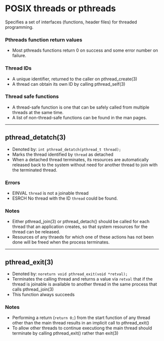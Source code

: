 # POSIX threads or pthreads

Specifies a set of interfaces (functions, header files) for threaded
programming.

### Pthreads function return values

- Most pthreads functions return 0 on success and some error number on failure.

### Thread IDs

- A unique identifier, returned to the caller on pthread_create(3)
- A thread can obtain its own ID by calling pthread_self(3)

### Thread safe functions

- A thread-safe function is one that can be safely called from multiple threads
  at the same time.
- A list of non-thread-safe functions can be found in the man pages.

---

## pthread_detatch(3)

- Denoted by: `int pthread_detatch(pthread_t thread);`
- Marks the thread identified by `thread` as detached
- When a detached thread terminates, its resources are automatically released
  back to the system without need for another thread to join with the terminated
  thread.

### Errors

- EINVAL `thread` is not a joinable thread
- ESRCH No thread with the ID `thread` could be found.

### Notes

- Either pthread_join(3) or pthread_detach() should be called for each thread
  that an application creates, so that system resources for the thread can be
  released.
- Resources of any thraeds for which one of these actions has not been done will
  be freed when the process terminates.

---

## pthread_exit(3)

- Denoted by: `noreturn void pthread_exit(void *retval);`
- Terminates the calling thread and returns a value via `retval` that if the
  thread is joinable is available to another thread in the same process that
  calls pthread_join(3)
- This function always succeeds

### Notes

- Performing a return (`return 0;`) from the start function of any thread other
  than the main thread results in an implicit call to pthread_exit()
- To allow other threads to continue executiong the main thread should terminate
  by calling pthread_exit() rather than exit(3)




